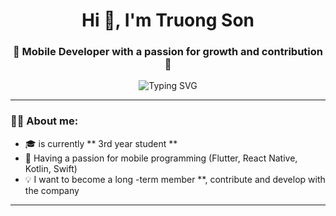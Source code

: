 <h1 align="center">Hi 👋, I'm Truong Son</h1>
<h3 align="center">🚀 Mobile Developer with a passion for growth and contribution 💚</h3>

<p align="center">
  <img src="https://readme-typing-svg.herokuapp.com?font=Fira+Code&size=22&pause=1000&color=00FFAA&center=true&vCenter=true&width=435&lines=Welcome+to+my+GitHub!;I+love+Mobile+Development;I+aim+to+contribute+and+grow+with+the+team" alt="Typing SVG" />
</p>

---
### 👨‍💻 About me:
- 🎓 is currently ** 3rd year student **
- 📱 Having a passion for mobile programming (Flutter, React Native, Kotlin, Swift)
- 💡 I want to become a long -term member **, contribute and develop with the company

---

